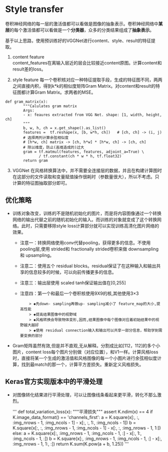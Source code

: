 # Style transfer

卷积神经网络的每一层的激活值都可以看做是图像的抽象表示。卷积神经网络中**某层**的每个激活值都可以看做是一个**分类器**，众多的分类结果组成了**抽象表示**。

基于以上思路，使用预训练好的VGGNet进行content、style、result的特征提取。

1. content feature  
    content_features在离输入层近的层会比较接近content原图。计算content和result差的loss。

2. style feature
    每一个卷积核对应一种特征提取手段，生成的特征图不同，两两之间直接内积，得到k*k的相似度矩阵Gram Matrix。对content和result的特征图都计算Gram Matrix。求两者的MSE。

```
def gram_matrix(x):
        """Calulates gram matrix
        Args:
        - x: feaures extracted from VGG Net. shape: [1, width, height, ch]
        """
        b, w, h, ch = x.get_shape().as_list()
        features =  tf.reshape(x, [b, w*h, ch])   # [ch, ch] -> (i, j)
        # 选择两列计算余弦相似度
        # [h*w, ch] matrix -> [ch, h*w] * [h*w, ch] -> [ch, ch]
        # 除以维度，防止(高维造成的)过大
        gram = tf.matmul(features, features, adjoint_a=True) \
               / tf.constant(ch * w * h, tf.float32) 
        return gram
```

3. VGGNet
    在风格转换算法中，并不需要全连接层的数据，并且在构建计算图时在这部分的文件读取和变量赋值操作很耗时（参数量很大），所以不考虑。只计算的特征图抽取部分即可。

## 优化策略
    
- 训练对象改变，训练的不是随机初始化的图片，而是将内容图像通过一个转换网络的输出代替之前的随机初始化的输入。而训练的对象就变成了这个转换网络。此时，只需要移除style loss计算部分就可以实现训练高清化图片网络的效果。
  * 注意一：转换网络使用conv代替pooling，获得更多的信息。不使用 pooling层,使用 strided和 fractionally strided卷积来做 downsampling和 upsampling。
  * 注意二：使用五个 residual blocks。residual保证了在这种输入和输出共享的信息较多的时候，可以向前传播更多的信息。
  * 注意三：输出层使用 scaled tanh保证输出值在[0,255]
  * 注意四：第一个和最后一个卷积核使用9X9的核,其他使用3×3
            
            > ◆先down- sampling再做up- sampling减小了 feature_map的大小,提高性能
            > ◆提高结果图像中的视野域
            > ◆风格转换会导致物体变形,因而,结果图像中每个图像对应着初始结果中的视野越大越好
            > ◆使用 residual connection输入和输出可以共享一部分信息，帮助学到需要变换的部分
    
- Gram矩阵虽然有效,但是并不直观,无从解释。分割成比如[112，112]的多个小图片，content loss每个图片分别做（对应位置），和V1一样。计算风格loss时，直接将某一个生成的激活值和风格图像的每一个小图片进行余弦相似度计算，找到最match的那一个，计算平方差损失。重新定义风格损失。

## Keras官方实现版本中的平滑处理

- 对图像转化结果进行平滑处理，可以让图像线条看起来更平滑，转化不那么激烈。

    '''
    def total_variation_loss(x):
        """平滑损失"""
        assert K.ndim(x) == 4
        if K.image_data_format() == 'channels_first':
            a = K.square(x[:, :, :img_nrows - 1, :img_ncols - 1] - x[:, :, 1:, :img_ncols - 1])
            b = K.square(x[:, :, :img_nrows - 1, :img_ncols - 1] - x[:, :, :img_nrows - 1, 1:])
        else:
            a = K.square(x[:, :img_nrows - 1, :img_ncols - 1, :] - x[:, 1:, :img_ncols - 1, :])
            b = K.square(x[:, :img_nrows - 1, :img_ncols - 1, :] - x[:, :img_nrows - 1, 1:, :])
        return K.sum(K.pow(a + b, 1.25))
    '''
